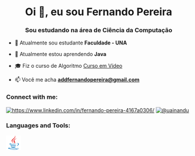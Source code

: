 <h1 align="center">Oi 👋, eu sou Fernando Pereira</h1>
<h3 align="center">Sou estudando na área de Ciência da Computação</h3>

- 🔭 Atualmente sou estudante **Faculdade - UNA**

- 🌱 Atualmente estou aprendendo **Java**

- 🎓 Fiz o curso de Algoritmo [Curso em Vídeo](https://drive.google.com/file/d/1ozUMmO5jUSYgRqeAUNreB_N8X3y6xwV_/view?usp=sharing)

- 📫 Você me acha **addfernandopereira@gmail.com**

<h3 align="left">Connect with me:</h3>
<p align="left">
<a href="https://linkedin.com/in/https://www.linkedin.com/in/fernando-pereira-4167a0306/" target="blank"><img align="center" src="https://raw.githubusercontent.com/rahuldkjain/github-profile-readme-generator/master/src/images/icons/Social/linked-in-alt.svg" alt="https://www.linkedin.com/in/fernando-pereira-4167a0306/" height="30" width="40" /></a>
<a href="https://instagram.com/@uainandu" target="blank"><img align="center" src="https://raw.githubusercontent.com/rahuldkjain/github-profile-readme-generator/master/src/images/icons/Social/instagram.svg" alt="@uainandu" height="30" width="40" /></a>
</p>

<h3 align="left">Languages and Tools:</h3>
<p align="left"> <a href="https://www.java.com" target="_blank" rel="noreferrer"> <img src="https://raw.githubusercontent.com/devicons/devicon/master/icons/java/java-original.svg" alt="java" width="40" height="40"/> </a> </p>
